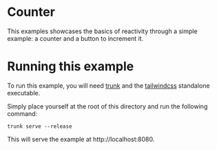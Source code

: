 # Counter

This examples showcases the basics of reactivity through a simple example: a counter and a button to increment it.

# Running this example

To run this example, you will need [trunk](https://trunkrs.dev/) and the [tailwindcss](https://tailwindcss.com/blog/standalone-cli) standalone executable.

Simply place yourself at the root of this directory and run the following command:
```run
trunk serve --release
```

This will serve the example at http://localhost:8080.
